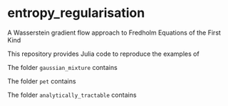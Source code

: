 # entropy_regularisation

A Wasserstein gradient flow approach to Fredholm Equations of the First Kind

This repository provides Julia code to reproduce the examples of 

The folder `gaussian_mixture` contains 

The folder `pet` contains 

The folder `analytically_tractable` contains 